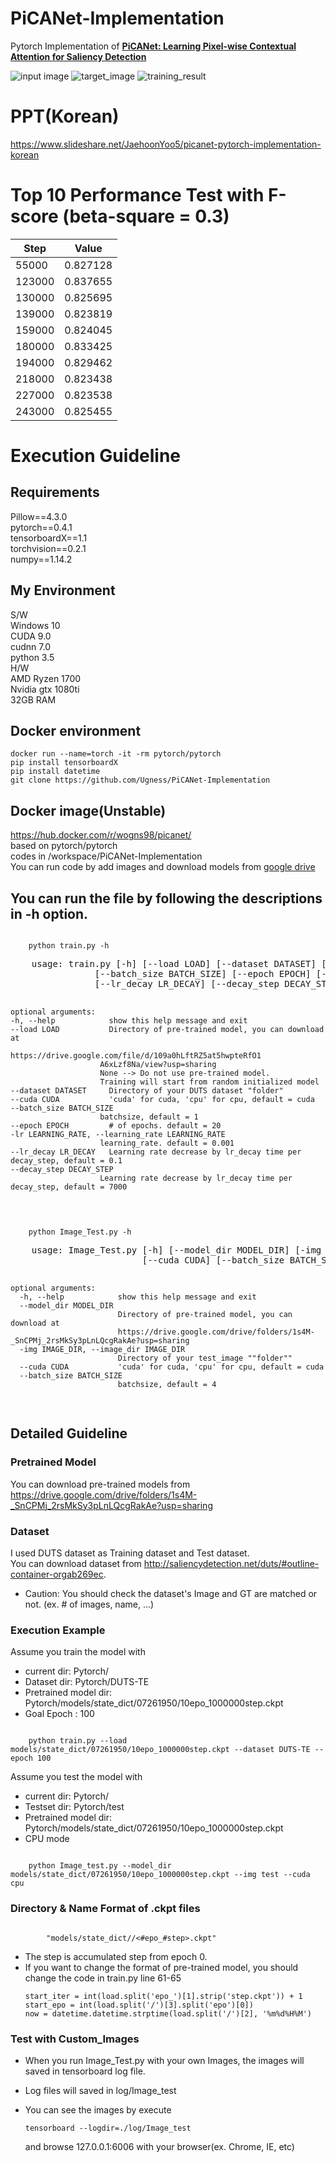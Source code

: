 # PiCANet-Implementation
Pytorch Implementation of [**PiCANet: Learning Pixel-wise Contextual Attention for Saliency Detection**](https://arxiv.org/abs/1708.06433)

![input image](readme_images/input.png)
![target_image](readme_images/mask.png)
![training_result](readme_images/Training_result.JPG)


# PPT(Korean)
https://www.slideshare.net/JaehoonYoo5/picanet-pytorch-implementation-korean


# Top 10 Performance Test with F-score (beta-square = 0.3)  
| Step   | Value    |
|--------|----------|
| 55000  | 0.827128 |
| 123000 | 0.837655 |
| 130000 | 0.825695 |
| 139000 | 0.823819 |
| 159000 | 0.824045 |
| 180000 | 0.833425 |
| 194000 | 0.829462 |
| 218000 | 0.823438 |
| 227000 | 0.823538 |
| 243000 | 0.825455 |


# Execution Guideline
## Requirements
Pillow==4.3.0  
pytorch==0.4.1  
tensorboardX==1.1  
torchvision==0.2.1  
numpy==1.14.2  

## My Environment
S/W  
Windows 10  
CUDA 9.0  
cudnn 7.0  
python 3.5  
H/W  
AMD Ryzen 1700  
Nvidia gtx 1080ti  
32GB RAM

## Docker environment
```
docker run --name=torch -it -rm pytorch/pytorch
pip install tensorboardX
pip install datetime
git clone https://github.com/Ugness/PiCANet-Implementation
```

## Docker image(Unstable)
https://hub.docker.com/r/wogns98/picanet/  
based on pytorch/pytorch  
codes in /workspace/PiCANet-Implementation  
You can run code by add images and download models from [google drive](https://drive.google.com/file/d/109a0hLftRZ5at5hwpteRfO1)  

## You can run the file by following the descriptions in -h option.
<code>
    python train.py -h
</code>
<pre>
    usage: train.py [-h] [--load LOAD] [--dataset DATASET] [--cuda CUDA]
                [--batch_size BATCH_SIZE] [--epoch EPOCH] [-lr LEARNING_RATE]
                [--lr_decay LR_DECAY] [--decay_step DECAY_STEP]
    
    optional arguments:
    -h, --help            show this help message and exit
    --load LOAD           Directory of pre-trained model, you can download at 
                        https://drive.google.com/file/d/109a0hLftRZ5at5hwpteRfO1
                        A6xLzf8Na/view?usp=sharing
                        None --> Do not use pre-trained model. 
                        Training will start from random initialized model
    --dataset DATASET     Directory of your DUTS dataset "folder"
    --cuda CUDA           'cuda' for cuda, 'cpu' for cpu, default = cuda
    --batch_size BATCH_SIZE
                        batchsize, default = 1
    --epoch EPOCH         # of epochs. default = 20
    -lr LEARNING_RATE, --learning_rate LEARNING_RATE
                        learning_rate. default = 0.001
    --lr_decay LR_DECAY   Learning rate decrease by lr_decay time per decay_step, default = 0.1
    --decay_step DECAY_STEP
                        Learning rate decrease by lr_decay time per decay_step, default = 7000
</pre>

<code>
    python Image_Test.py -h
</code>
<pre>
    usage: Image_Test.py [-h] [--model_dir MODEL_DIR] [-img IMAGE_DIR]
                         [--cuda CUDA] [--batch_size BATCH_SIZE]

    optional arguments:
      -h, --help            show this help message and exit
      --model_dir MODEL_DIR
                            Directory of pre-trained model, you can download at
                            https://drive.google.com/drive/folders/1s4M-_SnCPMj_2rsMkSy3pLnLQcgRakAe?usp=sharing
      -img IMAGE_DIR, --image_dir IMAGE_DIR
                            Directory of your test_image ""folder""
      --cuda CUDA           'cuda' for cuda, 'cpu' for cpu, default = cuda
      --batch_size BATCH_SIZE
                            batchsize, default = 4
</pre>

## Detailed Guideline
### Pretrained Model
You can download pre-trained models from https://drive.google.com/drive/folders/1s4M-_SnCPMj_2rsMkSy3pLnLQcgRakAe?usp=sharing  
### Dataset
I used DUTS dataset as Training dataset and Test dataset.  
You can download dataset from http://saliencydetection.net/duts/#outline-container-orgab269ec.
* Caution: You should check the dataset's Image and GT are matched or not. (ex. # of images, name, ...)

### Execution Example
Assume you train the model with  
* current dir: Pytorch/  
* Dataset dir: Pytorch/DUTS-TE  
* Pretrained model dir: Pytorch/models/state_dict/07261950/10epo_1000000step.ckpt  
* Goal Epoch : 100  
<code>
    python train.py --load models/state_dict/07261950/10epo_1000000step.ckpt --dataset DUTS-TE --epoch 100
</code>

Assume you test the model with  
* current dir: Pytorch/  
* Testset dir: Pytorch/test  
* Pretrained model dir: Pytorch/models/state_dict/07261950/10epo_1000000step.ckpt  
* CPU mode  
<code>
    python Image_test.py --model_dir models/state_dict/07261950/10epo_1000000step.ckpt --img test --cuda cpu
</code>

### Directory & Name Format of .ckpt files
<code>
        "models/state_dict/<datetime(Month,Date,Hour,Minute)>/<#epo_#step>.ckpt"
</code>

* The step is accumulated step from epoch 0.
* If you want to change the format of pre-trained model, you should change the code in train.py line 61-65
    ```
    start_iter = int(load.split('epo_')[1].strip('step.ckpt')) + 1
    start_epo = int(load.split('/')[3].split('epo')[0])
    now = datetime.datetime.strptime(load.split('/')[2], '%m%d%H%M')
    ```

### Test with Custom_Images
* When you run Image_Test.py with your own Images, the images will saved in tensorboard log file.

* Log files will saved in log/Image_test

* You can see the images by execute
    ```
    tensorboard --logdir=./log/Image_test
    ```

    and browse 127.0.0.1:6006 with your browser(ex. Chrome, IE, etc)
